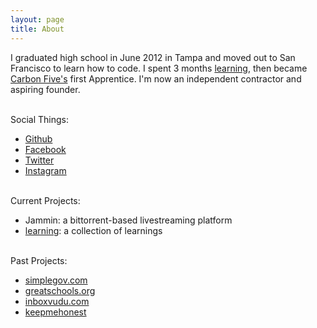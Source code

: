 ```yaml
---
layout: page
title: About
---
```

I graduated high school in June 2012 in Tampa and moved out to San Francisco to learn how to code. I spent 3 months <a href="/becoming-an-apprentice/">learning</a>, then became [Carbon Five's](http://carbonfive.com/) first Apprentice. I'm now an independent contractor and aspiring founder.

<br>
Social Things:


- [Github](https://github.com/squanto)
- [Facebook](https://facebook.com/hugo.pauan)
- [Twitter](https://twitter.com/hugomelo)
- [Instagram](https://instagram.com/hugosquanto/)

<br>
Current Projects:

- Jammin: a bittorrent-based livestreaming platform
- [learning](https://github.com/squanto/learning): a collection of learnings

<br>
Past Projects:

- [simplegov.com](http://simplegov.com/)
- [greatschools.org](http://www.greatschools.org/california/)
- [inboxvudu.com](http://www.inboxvudu.com/)
- [keepmehonest](https://github.com/squanto/keepmehonest)
